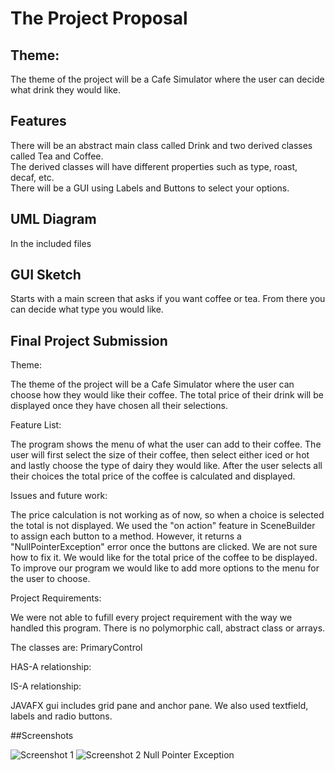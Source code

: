 # The Project Proposal
## Theme:
The theme of the project will be a Cafe Simulator where the user can decide what drink they would like.

## Features
There will be an abstract main class called Drink and two derived classes called Tea and Coffee.</br>
The derived classes will have different properties such as type, roast, decaf, etc. </br>
There will be a GUI using Labels and Buttons to select your options.

## UML Diagram
In the included files

## GUI Sketch
Starts with a main screen that asks if you want coffee or tea. From there you can decide what type you would like.

## Final Project Submission
Theme:

The theme of the project will be a Cafe Simulator where the user can choose how they would like their coffee. The total price of their drink will be displayed once they have chosen all their selections. 

Feature List:

The program shows the menu of what the user can add to their coffee. The user will first select the size of their coffee, then select either iced or hot and lastly choose the type of dairy they would like. After the user selects all their choices the total price of the coffee is calculated and displayed.

Issues and future work:

The price calculation is not working as of now, so when a choice is selected the total is not displayed. We used the "on action" feature in SceneBuilder to assign each button to a method. However, it returns a "NullPointerException" error once the buttons are clicked. We are not sure how to fix it. We would like for the total price of the coffee to be displayed. To improve our program we would like to add more options to the menu for the user to choose.

Project Requirements:

We were not able to fufill every project requirement with the way we handled this program. There is no polymorphic call, abstract class or arrays. 

The classes are: PrimaryControl

HAS-A relationship:

IS-A relationship:

JAVAFX gui includes grid pane and anchor pane. We also used textfield, labels and radio buttons.

##Screenshots

![Screenshot 1](https://user-images.githubusercontent.com/112510361/206627409-5e4da452-179b-40e8-b955-77a859158aaf.png)
![Screenshot 2 Null Pointer Exception](https://user-images.githubusercontent.com/112510361/206627421-06ade940-b097-424b-8e1d-b8436de8330b.png)

